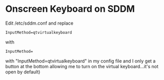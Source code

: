 # Onscreen Keyboard on SDDM


Edit /etc/sddm.conf and replace

```
InputMethod=qtvirtualkeyboard 
```

with

```
InputMethod= 
```

with "InputMethod=qtvirtualkeyboard" in my config file and I only get a button at the bottom allowing me to turn on the virtual keyboard...it's not open by default)
